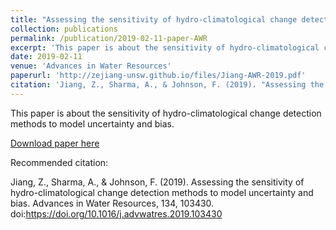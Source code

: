 ```yaml
---
title: "Assessing the sensitivity of hydro-climatological change detection methods to model uncertainty and bias"
collection: publications
permalink: /publication/2019-02-11-paper-AWR
excerpt: 'This paper is about the sensitivity of hydro-climatological change detection methods to model uncertainty and bias.'
date: 2019-02-11
venue: 'Advances in Water Resources'
paperurl: 'http://zejiang-unsw.github.io/files/Jiang-AWR-2019.pdf'
citation: 'Jiang, Z., Sharma, A., & Johnson, F. (2019). "Assessing the sensitivity of hydro-climatological change detection methods to model uncertainty and bias." <i>Advances in Water Resources</i>. 134(103430).'
---
```

This paper is about the sensitivity of hydro-climatological change detection methods to model uncertainty and bias.

[Download paper here](http://zejiang-unsw.github.io/files/Jiang-AWR-2019.pdf)

Recommended citation: 

Jiang, Z., Sharma, A., & Johnson, F. (2019). Assessing the sensitivity of hydro-climatological change detection methods to model uncertainty and bias. Advances in Water Resources, 134, 103430. doi:https://doi.org/10.1016/j.advwatres.2019.103430
